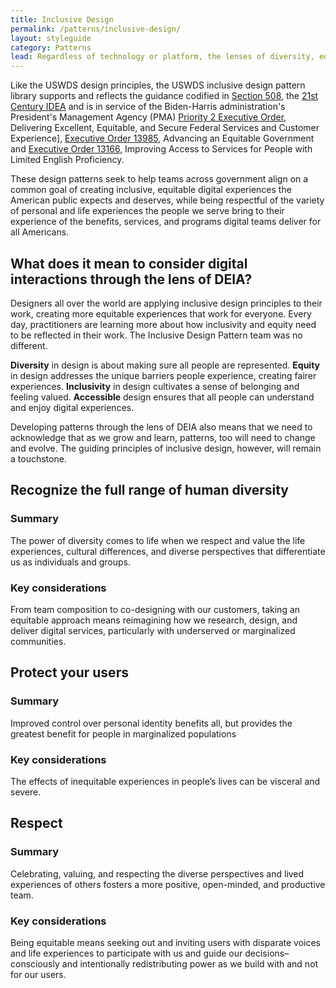```yaml
---
title: Inclusive Design
permalink: /patterns/inclusive-design/
layout: styleguide
category: Patterns
lead: Regardless of technology or platform, the lenses of diversity, equity, inclusion, and accessibility reflected within the inclusive design pattern library can help digital teams striving to build a better understanding of the people we serve, engage them in our work, and deliver simple, seamless, and secure customer experiences that meet all of us where we are.
---
```


Like the USWDS design principles, the USWDS inclusive design pattern library supports and reflects the guidance codified in [Section 508](https://www.section508.gov/), the [21st Century IDEA](https://digital.gov/resources/21st-century-integrated-digital-experience-act/) and is in service of the Biden-Harris administration's President's Management Agency (PMA) [Priority 2 Executive Order](https://www.performance.gov/pma/cx/), Delivering Excellent, Equitable, and Secure Federal Services and Customer Experience], [Executive Order 13985](https://www.performance.gov/equity/), Advancing an Equitable Government and [Executive Order 13166](https://www.justice.gov/crt/executive-order-13166), Improving Access to Services for People with Limited English Proficiency.

These design patterns seek to help teams across government align on a common goal of creating inclusive, equitable digital experiences the American public expects and deserves, while being respectful of the variety of personal and life experiences the people we serve bring to their experience of the benefits, services, and programs digital teams deliver for all Americans.

## What does it mean to consider digital interactions through the lens of DEIA?

Designers all over the world are applying inclusive design principles to their work, creating more equitable experiences that work for everyone. Every day, practitioners are learning more about how inclusivity and equity need to be reflected in their work. The Inclusive Design Pattern team was no different. 

<strong>Diversity</strong> in design is about making sure all people are represented.
<strong>Equity</strong> in design addresses the unique barriers people experience, creating fairer experiences.
<strong>Inclusivity</strong> in design cultivates a sense of belonging and feeling valued.
<strong>Accessible</strong> design ensures that all people can understand and enjoy digital experiences.

Developing patterns through the lens of DEIA also means that we need to acknowledge that as we grow and learn, patterns, too will need to change and evolve. The guiding principles of inclusive design, however, will remain a touchstone. 

## Recognize the full range of human diversity

### Summary
The power of diversity comes to life when we respect and value the life experiences, cultural differences, and diverse perspectives that differentiate us as individuals and groups. 

### Key considerations
From team composition to co-designing with our customers, taking an equitable approach means reimagining how we research, design, and deliver digital services, particularly with underserved or marginalized communities. 

## Protect your users

### Summary
Improved control over personal identity benefits all, but provides the greatest benefit for people in marginalized populations

### Key considerations
The effects of inequitable experiences in people’s lives can be visceral and severe.

## Respect

### Summary
Celebrating, valuing, and respecting the diverse perspectives and lived experiences of others fosters a more positive, open-minded, and productive team. 

### Key considerations
Being equitable means seeking out and inviting users with disparate voices and life experiences to participate with us and guide our decisions–consciously and intentionally redistributing power as we build with and not for our users.